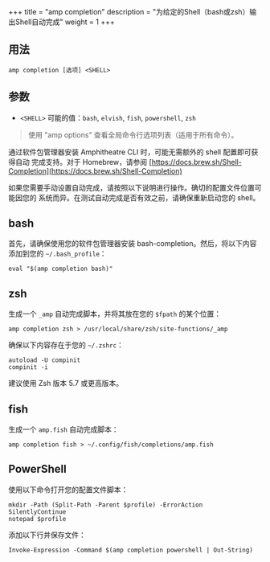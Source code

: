 +++
title = "amp completion"
description = "为给定的Shell（bash或zsh）输出Shell自动完成"
weight = 1
+++

## 用法
```
amp completion [选项] <SHELL>
```

## 参数

* `<SHELL>`  可能的值：`bash`, `elvish`, `fish`, `powershell`, `zsh`

> 使用 "amp options" 查看全局命令行选项列表（适用于所有命令）。

通过软件包管理器安装 Amphitheatre CLI 时，可能无需额外的 shell 配置即可获得自动
完成支持。对于 Homebrew，请参阅
[https://docs.brew.sh/Shell-Completion](https://docs.brew.sh/Shell-Completion)

如果您需要手动设置自动完成，请按照以下说明进行操作。确切的配置文件位置可能因您的
系统而异。在测试自动完成是否有效之前，请确保重新启动您的 shell。

## bash

首先，请确保使用您的软件包管理器安装 bash-completion。然后，将以下内容添加到您的
`~/.bash_profile`：

```
eval "$(amp completion bash)"
```

## zsh

生成一个 `_amp` 自动完成脚本，并将其放在您的 `$fpath` 的某个位置：

```
amp completion zsh > /usr/local/share/zsh/site-functions/_amp
```

确保以下内容存在于您的 `~/.zshrc`：

```
autoload -U compinit
compinit -i
```

建议使用 Zsh 版本 5.7 或更高版本。

## fish

生成一个 `amp.fish` 自动完成脚本：

```
amp completion fish > ~/.config/fish/completions/amp.fish
```

## PowerShell

使用以下命令打开您的配置文件脚本：

```
mkdir -Path (Split-Path -Parent $profile) -ErrorAction SilentlyContinue
notepad $profile
```

添加以下行并保存文件：

```
Invoke-Expression -Command $(amp completion powershell | Out-String)
```
